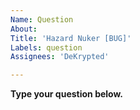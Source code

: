 ```yaml
---
Name: Question
About: 
Title: 'Hazard Nuker [BUG]'
Labels: question
Assignees: 'DeKrypted'

---
```


**Type your question below.**
